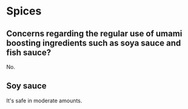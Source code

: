 # Spices

## Concerns regarding the regular use of umami boosting ingredients such as soya sauce and fish sauce?
No.

## Soy sauce
It's safe in moderate amounts.
